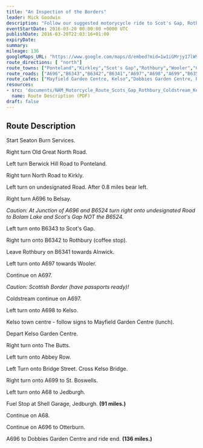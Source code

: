 ```yaml
---
title: "An Inspection of the Borders"
leader: Mick Goodwin
description: "Follow our suggested motorycycle ride to Scot's Gap, Rothbury, Coldstream, Kelso, Jedburgh and Otterburn."
eventStartDate: 2016-03-20 00:00:00 +0000 UTC
publishDate: 2016-03-20T22:03:16+01:00
expiryDate:
summary:
mileage: 136
googleMaps_URL: "https://www.google.com/maps/d/embed?mid=1w1iGMrjy17lW9BNoN3W6TYtTQWEsIyjL"
route_directions: [ "north"]
route_towns: ["Ponteland","Kirkley","Scot's Gap","Rothbury","Wooler","Coldstream","Kelso","Bonjedward","Camptown","Otterburn","Belsay"]
route_roads: ["A696","B6343","B6342","B6341","A697","A698","A699","B6352","A6090","A68","B6320"]
route_cafes: ["Mayfield Garden Centre, Kelso","Dobbies Garden Centre, Ponteland"]
resources:
- src: 'documents/NAM_Motorcycle_Route_Scots_Gap_Rothbury_Coldstream_Kelso_Jedburgh_Otterburn.pdf'
  name: Route Description (PDF)
draft: false
---
```


## Route Description

Start Seaton Burn Services.

Right turn Old Great North Road.

Left turn Berwick Hill Road to Ponteland.

Right turn North Road to Kirkly. 

Left turn on undesignated Road. After 0.8 miles bear left.

Right turn A696 to Belsay.

*Caution: At Junction of A696 and B6524 turn right onto undesignated Road to Bolam Lake and Scot's Gap NOT the B6524.*

Left turn onto B6343 to Scot's Gap.

Right turn onto B6342 to Rothbury (coffee stop).

Leave Rothbury on B6341 towards Alnwick. 

Left turn onto A697 towards Wooler.

Continue on A697.

*Caution: Scottish Border (have passports ready)!*

Coldstream continue on A697.

Left turn onto A698 to Kelso.

Kelso town centre - follow signs to Mayfield Garden Centre (lunch).

Depart Kelso Garden Centre.

Right turn onto The Butts.

Left turn onto Abbey Row.

Left Turn onto Bridge Street. Cross Kelso Bridge.

Right turn onto A699 to St. Boswells.

Left turn onto A68 to Jedburgh.

Fuel Stop at Shell Garage, Jedburgh. **(91 miles.)**

Continue on A68.

Continue on A696 to Otterburn.

A696 to Dobbies Garden Centre and ride end. **(136 miles.)**



